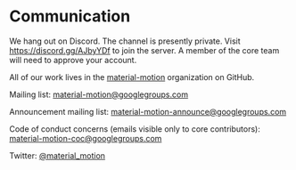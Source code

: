 # Communication

We hang out on Discord. The channel is presently private. Visit https://discord.gg/AJbyYDf to join the server. A member of the core team will need to approve your account.

All of our work lives in the [material-motion](https://github.com/material-motion) organization on GitHub.

Mailing list: material-motion@googlegroups.com

Announcement mailing list: material-motion-announce@googlegroups.com

Code of conduct concerns (emails visible only to core contributors): material-motion-coc@googlegroups.com

Twitter: [@material_motion](http://twitter.com/material_motion)
